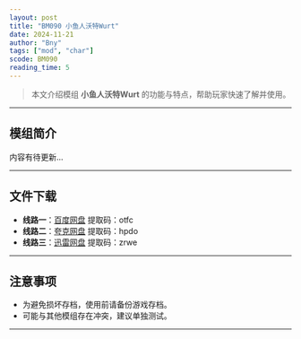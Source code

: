 ```yaml
---
layout: post
title: "BM090 小鱼人沃特Wurt"
date: 2024-11-21
author: "Bny"
tags: ["mod", "char"]
scode: BM090
reading_time: 5
---
```


> 本文介绍模组 **小鱼人沃特Wurt** 的功能与特点，帮助玩家快速了解并使用。

---

## 模组简介

内容有待更新...

---


## 文件下载
- **线路一**：[百度网盘](https://pan.baidu.com/s/1P0GIZLNn0X52dnZOv1C8ag?pwd=otfc)  提取码：otfc  
- **线路二**：[夸克网盘](https://pan.quark.cn/s/2a58fd39b7ae?pwd=hpdo)  提取码：hpdo  
- **线路三**：[迅雷网盘](https://pan.xunlei.com/s/VOCCbcm1FJhfcq0_ijHSiyGIA1?pwd=zrwe)  提取码：zrwe  

---

## 注意事项
- 为避免损坏存档，使用前请备份游戏存档。
- 可能与其他模组存在冲突，建议单独测试。

---

